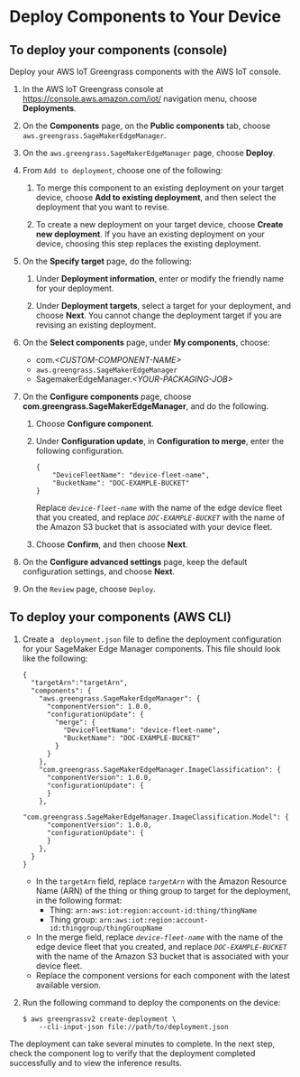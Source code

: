 # Deploy Components to Your Device<a name="edge-greengrass-deploy-components"></a>

## To deploy your components \(console\)<a name="collapsible-section-gg-deploy-console"></a>

Deploy your AWS IoT Greengrass components with the AWS IoT console\.

1. In the AWS IoT Greengrass console at [https://console\.aws\.amazon\.com/iot/](https://console.aws.amazon.com/greengrass/) navigation menu, choose **Deployments**\.

1. On the **Components** page, on the **Public components** tab, choose `aws.greengrass.SageMakerEdgeManager`\.

1. On the `aws.greengrass.SageMakerEdgeManager` page, choose **Deploy**\.

1. From `Add to deployment`, choose one of the following:

   1. To merge this component to an existing deployment on your target device, choose **Add to existing deployment**, and then select the deployment that you want to revise\.

   1. To create a new deployment on your target device, choose **Create new deployment**\. If you have an existing deployment on your device, choosing this step replaces the existing deployment\.

1. On the **Specify target** page, do the following:

   1. Under **Deployment information**, enter or modify the friendly name for your deployment\.

   1. Under **Deployment targets**, select a target for your deployment, and choose **Next**\. You cannot change the deployment target if you are revising an existing deployment\.

1. On the **Select components** page, under **My components**, choose:
   + com\.*<CUSTOM\-COMPONENT\-NAME>*
   + `aws.greengrass.SageMakerEdgeManager`
   + SagemakerEdgeManager\.*<YOUR\-PACKAGING\-JOB>*

1. On the **Configure components** page, choose **com\.greengrass\.SageMakerEdgeManager**, and do the following\.

   1. Choose **Configure component**\.

   1. Under **Configuration update**, in **Configuration to merge**, enter the following configuration\.

      ```
      {
          "DeviceFleetName": "device-fleet-name",
          "BucketName": "DOC-EXAMPLE-BUCKET"
      }
      ```

      Replace *`device-fleet-name`* with the name of the edge device fleet that you created, and replace *`DOC-EXAMPLE-BUCKET`* with the name of the Amazon S3 bucket that is associated with your device fleet\.

   1. Choose **Confirm**, and then choose **Next**\.

1. On the **Configure advanced settings** page, keep the default configuration settings, and choose **Next**\.

1. On the `Review` page, choose `Deploy`\.

## To deploy your components \(AWS CLI\)<a name="collapsible-section-gg-deploy-cli"></a>

1. Create a ` deployment.json` file to define the deployment configuration for your SageMaker Edge Manager components\. This file should look like the following:

   ```
   {
     "targetArn":"targetArn",
     "components": {
       "aws.greengrass.SageMakerEdgeManager": {
         "componentVersion": 1.0.0,
         "configurationUpdate": {
           "merge": {
             "DeviceFleetName": "device-fleet-name",
             "BucketName": "DOC-EXAMPLE-BUCKET"
           }
         }
       },
       "com.greengrass.SageMakerEdgeManager.ImageClassification": {
         "componentVersion": 1.0.0,
         "configurationUpdate": {
         }
       }, 
       "com.greengrass.SageMakerEdgeManager.ImageClassification.Model": {
         "componentVersion": 1.0.0,
         "configurationUpdate": {
         }
       }, 
     }
   }
   ```
   + In the `targetArn` field, replace *`targetArn`* with the Amazon Resource Name \(ARN\) of the thing or thing group to target for the deployment, in the following format:
     + Thing: `arn:aws:iot:region:account-id:thing/thingName`
     + Thing group: `arn:aws:iot:region:account-id:thinggroup/thingGroupName`
   + In the merge field, replace *`device-fleet-name`* with the name of the edge device fleet that you created, and replace *`DOC-EXAMPLE-BUCKET`* with the name of the Amazon S3 bucket that is associated with your device fleet\.
   + Replace the component versions for each component with the latest available version\.

1. Run the following command to deploy the components on the device:

   ```
   $ aws greengrassv2 create-deployment \
       --cli-input-json file://path/to/deployment.json
   ```

The deployment can take several minutes to complete\. In the next step, check the component log to verify that the deployment completed successfully and to view the inference results\.